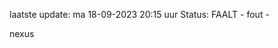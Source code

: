 laatste update: 
ma 18-09-2023 20:15   uur 
Status: FAALT - fout - 
<div class="service R">nexus</div>
